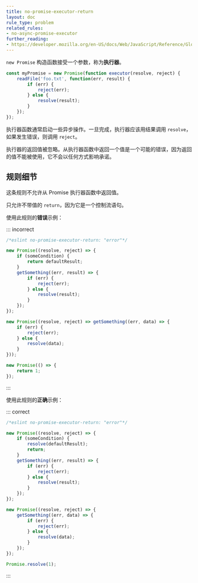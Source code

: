 ```yaml
---
title: no-promise-executor-return
layout: doc
rule_type: problem
related_rules:
- no-async-promise-executor
further_reading:
- https://developer.mozilla.org/en-US/docs/Web/JavaScript/Reference/Global_Objects/Promise
---
```


`new Promise` 构造函数接受一个参数，称为**执行器**。

```js
const myPromise = new Promise(function executor(resolve, reject) {
    readFile('foo.txt', function(err, result) {
        if (err) {
            reject(err);
        } else {
            resolve(result);
        }
    });
});
```

执行器函数通常启动一些异步操作。一旦完成，执行器应该用结果调用 `resolve`，如果发生错误，则调用 `reject`。

执行器的返回值被忽略。从执行器函数中返回一个值是一个可能的错误，因为返回的值不能被使用，它不会以任何方式影响承诺。

## 规则细节

这条规则不允许从 Promise 执行器函数中返回值。

只允许不带值的 `return`，因为它是一个控制流语句。

使用此规则的**错误**示例：

::: incorrect

```js
/*eslint no-promise-executor-return: "error"*/

new Promise((resolve, reject) => {
    if (someCondition) {
        return defaultResult;
    }
    getSomething((err, result) => {
        if (err) {
            reject(err);
        } else {
            resolve(result);
        }
    });
});

new Promise((resolve, reject) => getSomething((err, data) => {
    if (err) {
        reject(err);
    } else {
        resolve(data);
    }
}));

new Promise(() => {
    return 1;
});
```

:::

使用此规则的**正确**示例：

::: correct

```js
/*eslint no-promise-executor-return: "error"*/

new Promise((resolve, reject) => {
    if (someCondition) {
        resolve(defaultResult);
        return;
    }
    getSomething((err, result) => {
        if (err) {
            reject(err);
        } else {
            resolve(result);
        }
    });
});

new Promise((resolve, reject) => {
    getSomething((err, data) => {
        if (err) {
            reject(err);
        } else {
            resolve(data);
        }
    });
});

Promise.resolve(1);
```

:::
